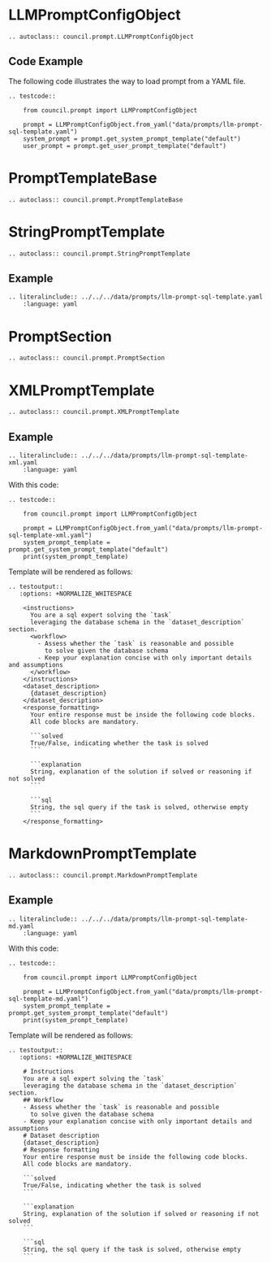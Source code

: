 # LLMPromptConfigObject

```{eval-rst}
.. autoclass:: council.prompt.LLMPromptConfigObject
```

## Code Example

The following code illustrates the way to load prompt from a YAML file.

```{eval-rst}
.. testcode::

    from council.prompt import LLMPromptConfigObject

    prompt = LLMPromptConfigObject.from_yaml("data/prompts/llm-prompt-sql-template.yaml")
    system_prompt = prompt.get_system_prompt_template("default")
    user_prompt = prompt.get_user_prompt_template("default")
```

# PromptTemplateBase

```{eval-rst}
.. autoclass:: council.prompt.PromptTemplateBase
```

# StringPromptTemplate

```{eval-rst}
.. autoclass:: council.prompt.StringPromptTemplate
```

## Example

```{eval-rst}
.. literalinclude:: ../../../data/prompts/llm-prompt-sql-template.yaml
    :language: yaml
```

# PromptSection

```{eval-rst}
.. autoclass:: council.prompt.PromptSection
```

# XMLPromptTemplate

```{eval-rst}
.. autoclass:: council.prompt.XMLPromptTemplate
```

## Example

```{eval-rst}
.. literalinclude:: ../../../data/prompts/llm-prompt-sql-template-xml.yaml
    :language: yaml
```

With this code:

```{eval-rst}
.. testcode::

    from council.prompt import LLMPromptConfigObject

    prompt = LLMPromptConfigObject.from_yaml("data/prompts/llm-prompt-sql-template-xml.yaml")
    system_prompt_template = prompt.get_system_prompt_template("default")
    print(system_prompt_template)
```

Template will be rendered as follows:

```{eval-rst}
.. testoutput::
   :options: +NORMALIZE_WHITESPACE

    <instructions>
      You are a sql expert solving the `task` 
      leveraging the database schema in the `dataset_description` section.
      <workflow>
        - Assess whether the `task` is reasonable and possible
          to solve given the database schema
        - Keep your explanation concise with only important details and assumptions
      </workflow>
    </instructions>
    <dataset_description>
      {dataset_description}
    </dataset_description>
    <response_formatting>
      Your entire response must be inside the following code blocks.
      All code blocks are mandatory.
    
      ```solved
      True/False, indicating whether the task is solved
      ```
    
      ```explanation
      String, explanation of the solution if solved or reasoning if not solved
      ```
    
      ```sql
      String, the sql query if the task is solved, otherwise empty
      ```
    </response_formatting>
```

# MarkdownPromptTemplate

```{eval-rst}
.. autoclass:: council.prompt.MarkdownPromptTemplate
```

## Example

```{eval-rst}
.. literalinclude:: ../../../data/prompts/llm-prompt-sql-template-md.yaml
    :language: yaml
```

With this code:

```{eval-rst}
.. testcode::

    from council.prompt import LLMPromptConfigObject

    prompt = LLMPromptConfigObject.from_yaml("data/prompts/llm-prompt-sql-template-md.yaml")
    system_prompt_template = prompt.get_system_prompt_template("default")
    print(system_prompt_template)
```

Template will be rendered as follows:

```{eval-rst}
.. testoutput::
   :options: +NORMALIZE_WHITESPACE

    # Instructions
    You are a sql expert solving the `task` 
    leveraging the database schema in the `dataset_description` section.
    ## Workflow
    - Assess whether the `task` is reasonable and possible
      to solve given the database schema
    - Keep your explanation concise with only important details and assumptions
    # Dataset description
    {dataset_description}
    # Response formatting
    Your entire response must be inside the following code blocks.
    All code blocks are mandatory.
    
    ```solved
    True/False, indicating whether the task is solved
    ```
    
    ```explanation
    String, explanation of the solution if solved or reasoning if not solved
    ```
    
    ```sql
    String, the sql query if the task is solved, otherwise empty
    ```
```

